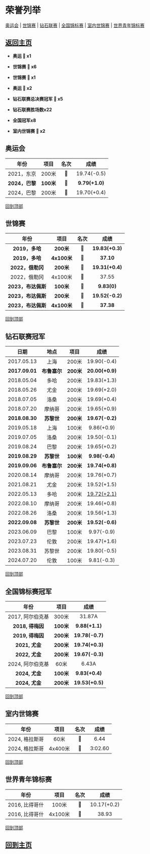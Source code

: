 # 荣誉列举

[奥运会](#奥运会) | [世锦赛](#世锦赛) | [钻石联赛](#钻石联赛冠军) | [全国锦标赛](#全国锦标赛冠军) | [室内世锦赛](#室内世锦赛) | [世界青年锦标赛](#世界青年锦标赛)

## [返回主页](./Noah-Lyles-Profile.md)

- **奥运 🥇 x1**

- **世锦赛 :1st_place_medal: x6**

- **世锦赛 :2nd_place_medal: x1**

- **奥运 :3rd_place_medal: x2**

- **钻石联赛总决赛冠军 :diamond_shape_with_a_dot_inside: x5**

- **钻石联赛胜场数x22**

- **全国冠军x8**

- **室内世锦赛 :2nd_place_medal: x2**

## 奥运会

|      年份      |   项目    |         名次          |      成绩      |
| :------------: | :-------: | :-------------------: | :------------: |
|   2021，东京   |   200米   |   :3rd_place_medal:   |  19.74(-0.5)   |
| **2024，巴黎** | **100米** | **:1st_place_medal:** | **9.79(+1.0)** |
|   2024，巴黎   |   200米   |   :3rd_place_medal:   |  19.70(+0.4)   |

[回到顶部](#荣誉列举)

## 世锦赛

|        年份        |    项目     |         名次          |      成绩       |
| :----------------: | :---------: | :-------------------: | :-------------: |
|   **2019，多哈**   |  **200米**  | **:1st_place_medal:** | **19.83(+0.3)** |
|   **2019，多哈**   | **4x100米** | **:1st_place_medal:** |    **37.10**    |
|  **2022，俄勒冈**  |  **200米**  | **:1st_place_medal:** | **19.31(+0.4)** |
|    2022，俄勒冈    |   4x100米   |   :2nd_place_medal:   |      37.55      |
| **2023，布达佩斯** |  **100米**  | **:1st_place_medal:** |   **9.83(0)**   |
| **2023，布达佩斯** |  **200米**  | **:1st_place_medal:** | **19.52(-0.2)** |
| **2023，布达佩斯** | **4x100米** | **:1st_place_medal:** |    **37.38**    |

[回到顶部](#荣誉列举)

## 钻石联赛冠军

|      日期      |     地点     |   项目    |        成绩        |
| :------------: | :----------: | :-------: | :----------------: |
|   2017.05.13   |     上海     |   200米   |    19.90(-0.4)     |
| **2017.09.01** | **布鲁塞尔** | **200米** |  **20.00(+0.9)**   |
|   2018.05.04   |     多哈     |   200米   |    19.83(+1.3)     |
|   2018.05.26   |     尤金     |   200米   |    19.69(+2.0)     |
|   2018.07.05   |     洛桑     |   200米   |    19.69(+0.4)     |
|   2018.07.20   |    摩纳哥    |   200米   |    19.65(+0.9)     |
| **2018.08.30** |  **苏黎世**  | **200米** |  **19.67(-0.2)**   |
|   2019.05.18   |     上海     |   100米   |     9.86(+0.9)     |
|   2019.07.05   |     洛桑     |   200米   |    19.50(-0.1)     |
|   2019.08.24   |     巴黎     |   200米   |    19.65(+0.2)     |
| **2019.08.29** |  **苏黎世**  | **100米** |   **9.98(-0.4)**   |
| **2019.09.06** | **布鲁塞尔** | **200米** |  **19.74(+0.8)**   |
|   2020.08.14   |    摩纳哥    |   200米   |    19.76(+0.7)     |
|   2021.08.21   |     尤金     |   200米   |    19.52(+1.5)     |
|   2022.05.13   |     多哈     |   200米   | <u>19.72(+2.1)</u> |
|   2022.08.10   |    摩纳哥    |   200米   |    19.46(+0.8)     |
|   2022.08.26   |     洛桑     |   200米   |    19.56(+1.3)     |
| **2022.09.08** |  **苏黎世**  | **200米** |  **19.52(-0.6)**   |
|   2023.06.09   |     巴黎     |   100米   |     9.97(-0.9)     |
|   2023.07.23   |     伦敦     |   200米   |    19.47(+1.6)     |
|   2023.08.31   |    苏黎世    |   200米   |    19.80(-0.5)     |
|   2024.07.20   |     伦敦     |   100米   |     9.81(-0.3)     |

[回到顶部](#荣誉列举)

## 全国锦标赛冠军

|       年份       |   项目    |      成绩       |
| :--------------: | :-------: | :-------------: |
| 2017, 阿尔伯克基 |   300米   |     31.87A      |
| **2018, 得梅因** | **100米** | **9.88(+1.1)**  |
| **2019, 得梅因** | **200米** | **19.78(-0.7)** |
|  **2021, 尤金**  | **200米** | **19.74(+0.3)** |
|  **2022, 尤金**  | **200米** | **19.67(-0.3)** |
| 2024, 阿尔伯克基 |   60米    |      6.43A      |
|  **2024, 尤金**  | **100米** | **9.83(+0.4)**  |
|  **2024, 尤金**  | **200米** | **19.53(+0.5)** |

[回到顶部](#荣誉列举)

## 室内世锦赛

|      年份      |  项目   |       名次        |  成绩   |
| :------------: | :-----: | :---------------: | :-----: |
| 2024, 格拉斯哥 |  60米   | :2nd_place_medal: |  6.44   |
| 2024, 格拉斯哥 | 4x400米 | :2nd_place_medal: | 3:02.60 |

[回到顶部](#荣誉列举)

## 世界青年锦标赛

|      年份      |  项目   |       名次        |    成绩     |
| :------------: | :-----: | :---------------: | :---------: |
| 2016, 比得哥什 |  100米  | :1st_place_medal: | 10.17(+0.2) |
| 2016, 比得哥什 | 4x100米 | :1st_place_medal: |    38.93    |

[回到顶部](#荣誉列举)

## [回到主页](./Noah-Lyles-Profile.md)

